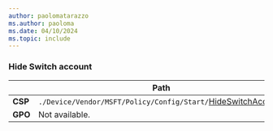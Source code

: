 ```yaml
---
author: paolomatarazzo
ms.author: paoloma
ms.date: 04/10/2024
ms.topic: include
---
```


### Hide Switch account

|  | Path |
|--|--|
| **CSP** | `./Device/Vendor/MSFT/Policy/Config/Start/`[HideSwitchAccount](/windows/client-management/mdm/policy-csp-start#hideswitchaccount) |
| **GPO** | Not available. |
